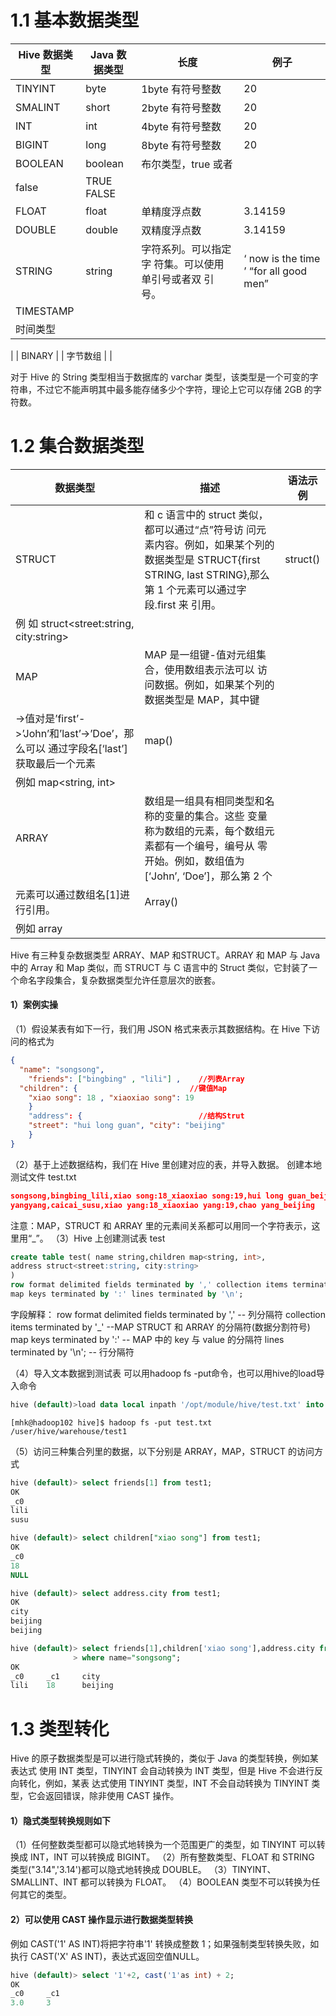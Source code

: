 # 1.1 基本数据类型
| Hive 数据类型 | Java 数据类型 | 长度 | 例子 |
| --- | --- | --- | --- |
| TINYINT | byte | 1byte 有符号整数 | 20 |
| SMALINT | short | 2byte 有符号整数 | 20 |
| INT | int | 4byte 有符号整数 | 20 |
| BIGINT | long | 8byte 有符号整数 | 20 |
| BOOLEAN | boolean | 布尔类型，true  或者
false | TRUE    FALSE |
| FLOAT | float | 单精度浮点数 | 3.14159 |
| DOUBLE | double | 双精度浮点数 | 3.14159 |
| STRING | string | 字符系列。可以指定字 符集。可以使用单引号或者双 引号。 | ‘ now  is  the  time ’ “for all good men” |
| TIMESTAMP | 
 | 时间类型 | 
 |
| BINARY | 
 | 字节数组 |  |

对于 Hive 的 String 类型相当于数据库的 varchar 类型，该类型是一个可变的字符串，不过它不能声明其中最多能存储多少个字符，理论上它可以存储 2GB 的字符数。

# 1.2 集合数据类型
| 数据类型 | 描述 | 语法示例 |
| --- | --- | --- |
| STRUCT | 和 c 语言中的 struct 类似，都可以通过“点”符号访 问元素内容。例如，如果某个列的数据类型是 STRUCT{first STRING, last STRING},那么第 1 个元素可以通过字段.first 来 引用。 | struct()
例	如	struct<street:string, city:string> |
| MAP | MAP 是一组键-值对元组集合，使用数组表示法可以 访问数据。例如，如果某个列的数据类型是 MAP，其中键
->值对是’first’->’John’和’last’->’Doe’，那么可以 通过字段名[‘last’]获取最后一个元素 | map()
例如 map<string, int> |
| ARRAY | 数组是一组具有相同类型和名称的变量的集合。这些 变量称为数组的元素，每个数组元素都有一个编号，编号从 零开始。例如，数组值为[‘John’, ‘Doe’]，那么第 2 个
元素可以通过数组名[1]进行引用。 | Array()
例如 array<string> |

Hive 有三种复杂数据类型 ARRAY、MAP 和STRUCT。ARRAY 和 MAP 与 Java 中的 Array 和 Map 类似，而 STRUCT 与 C 语言中的 Struct 类似，它封装了一个命名字段集合，复杂数据类型允许任意层次的嵌套。
#### **1）案例实操**
（1）假设某表有如下一行，我们用 JSON 格式来表示其数据结构。在 Hive 下访问的格式为
```json
{
  "name": "songsong",
	"friends": ["bingbing" , "lili"] ,    //列表Array
  "children": {                         //键值Map 
	"xiao song": 18 , "xiaoxiao song": 19
	}
	"address": {                          //结构Strut
	"street": "hui long guan", "city": "beijing"
	}
}
```
（2）基于上述数据结构，我们在 Hive 里创建对应的表，并导入数据。 创建本地测试文件 test.txt
```json
songsong,bingbing_lili,xiao song:18_xiaoxiao song:19,hui long guan_beijing
yangyang,caicai_susu,xiao yang:18_xiaoxiao yang:19,chao yang_beijing
```
注意：MAP，STRUCT 和 ARRAY 里的元素间关系都可以用同一个字符表示，这里用“_”。
（3）Hive 上创建测试表 test
```sql
create table test( name string,children map<string, int>,
address struct<street:string, city:string>
)
row format delimited fields terminated by ',' collection items terminated by '_'
map keys terminated by ':' lines terminated by '\n';
```
字段解释：
row format delimited fields terminated by ','	--  列分隔符
collection items terminated by '_'	       --MAP STRUCT  和 ARRAY  的分隔符(数据分割符号) 
map keys terminated by ':'	-- MAP 中的 key 与 value 的分隔符
lines terminated by '\n';	--  行分隔符

（4）导入文本数据到测试表
可以用hadoop fs -put命令，也可以用hive的load导入命令
```sql
hive (default)>load data local inpath '/opt/module/hive/test.txt' into table test;
```
```shell
[mhk@hadoop102 hive]$ hadoop fs -put test.txt /user/hive/warehouse/test1
```
（5）访问三种集合列里的数据，以下分别是 ARRAY，MAP，STRUCT 的访问方式
```sql
hive (default)> select friends[1] from test1;
OK
_c0
lili
susu

hive (default)> select children["xiao song"] from test1;
OK
_c0
18
NULL

hive (default)> select address.city from test1;
OK
city
beijing
beijing

hive (default)> select friends[1],children['xiao song'],address.city from test1
              > where name="songsong";
OK
_c0     _c1     city
lili    18      beijing
```

# 1.3 类型转化
Hive 的原子数据类型是可以进行隐式转换的，类似于 Java 的类型转换，例如某表达式 使用 INT 类型，TINYINT 会自动转换为 INT 类型，但是 Hive 不会进行反向转化，例如，某表 达式使用 TINYINT 类型，INT 不会自动转换为 TINYINT 类型，它会返回错误，除非使用 CAST 操作。
#### **1）隐式类型转换规则如下**
（1）任何整数类型都可以隐式地转换为一个范围更广的类型，如 TINYINT 可以转换成
INT，INT 可以转换成 BIGINT。
（2）所有整数类型、FLOAT 和 STRING 类型("3.14",'3.14')都可以隐式地转换成 DOUBLE。
（3）TINYINT、SMALLINT、INT 都可以转换为 FLOAT。
（4）BOOLEAN 类型不可以转换为任何其它的类型。

#### **2）可以使用 CAST 操作显示进行数据类型转换**
例如 CAST('1' AS INT)将把字符串'1'  转换成整数 1；如果强制类型转换失败，如执行 CAST('X' AS INT)，表达式返回空值NULL。
```sql
hive (default)> select '1'+2, cast('1'as int) + 2;
OK
_c0     _c1
3.0     3
```


